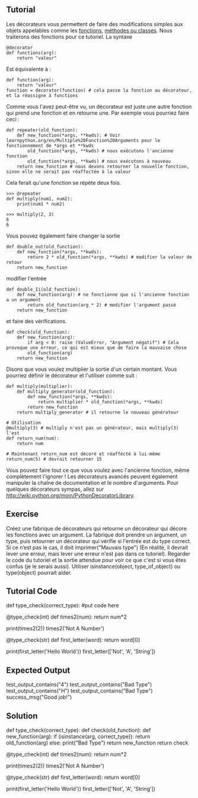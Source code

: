 Tutorial
--------

Les décorateurs vous permettent de faire des modifications simples aux objets appelables comme les [fonctions](http://www.learnpython.org/en/Functions ""), [méthodes ou classes](http://www.learnpython.org/en/Classes%20and%20Objects ""). Nous traiterons des fonctions pour ce tutoriel. La syntaxe

    @decorator
    def functions(arg):
        return "valeur"

Est équivalente à :

    def function(arg):
        return "valeur"
    function = decorator(function) # cela passe la fonction au décorateur, et la réassigne à functions

Comme vous l'avez peut-être vu, un décorateur est juste une autre fonction qui prend une fonction et en retourne une. Par exemple vous pourriez faire ceci :

    def repeater(old_function):
        def new_function(*args, **kwds): # Voir learnpython.org/en/Multiple%20Function%20Arguments pour le fonctionnement de *args et **kwds
            old_function(*args, **kwds) # nous exécutons l'ancienne fonction
            old_function(*args, **kwds) # nous exécutons à nouveau
        return new_function # nous devons retourner la nouvelle fonction, sinon elle ne serait pas réaffectée à la valeur

Cela ferait qu'une fonction se répète deux fois.

    >>> @repeater
    def multiply(num1, num2):
        print(num1 * num2)

    >>> multiply(2, 3)
    6
    6

Vous pouvez également faire changer la sortie

    def double_out(old_function):
        def new_function(*args, **kwds):
            return 2 * old_function(*args, **kwds) # modifier la valeur de retour
        return new_function

modifier l'entrée

    def double_Ii(old_function):
        def new_function(arg): # ne fonctionne que si l'ancienne fonction a un argument
            return old_function(arg * 2) # modifier l'argument passé
        return new_function

et faire des vérifications.

    def check(old_function):
        def new_function(arg):
            if arg < 0: raise (ValueError, "Argument négatif") # Cela provoque une erreur, ce qui est mieux que de faire la mauvaise chose
            old_function(arg)
        return new_function

Disons que vous voulez multiplier la sortie d'un certain montant. Vous pourriez définir le décorateur et l'utiliser comme suit :

    def multiply(multiplier):
        def multiply_generator(old_function):
            def new_function(*args, **kwds):
                return multiplier * old_function(*args, **kwds)
            return new_function
        return multiply_generator # il retourne le nouveau générateur
    
    # Utilisation
    @multiply(3) # multiply n'est pas un générateur, mais multiply(3) l'est
    def return_num(num):
        return num
        
    # Maintenant return_num est décoré et réaffécté à lui-même
    return_num(5) # devrait retourner 15

 Vous pouvez faire tout ce que vous voulez avec l'ancienne fonction, même complètement l'ignorer ! Les décorateurs avancés peuvent également manipuler la chaîne de documentation et le nombre d'arguments.
Pour quelques décorateurs sympas, allez sur <http://wiki.python.org/moin/PythonDecoratorLibrary>.

Exercise
--------
Créez une fabrique de décorateurs qui retourne un décorateur qui décore les fonctions avec un argument. La fabrique doit prendre un argument, un type, puis retourner un décorateur qui vérifie si l'entrée est du type correct. Si ce n’est pas le cas, il doit imprimer("Mauvais type") (En réalité, il devrait lever une erreur, mais lever une erreur n'est pas dans ce tutoriel). Regarder le code du tutoriel et la sortie attendue pour voir ce que c'est si vous êtes confus (je le serais aussi). Utiliser isinstance(object, type_of_object) ou type(object) pourrait aider.

Tutorial Code
-------------
def type_check(correct_type):
    #put code here

@type_check(int)
def times2(num):
    return num*2

print(times2(2))
times2('Not A Number')

@type_check(str)
def first_letter(word):
    return word[0]

print(first_letter('Hello World'))
first_letter(['Not', 'A', 'String'])


Expected Output
---------------

test_output_contains("4")
test_output_contains("Bad Type")
test_output_contains("H")
test_output_contains("Bad Type")
success_msg("Good job!")

Solution
--------

def type_check(correct_type):
    def check(old_function):
        def new_function(arg):
            if (isinstance(arg, correct_type)):
                return old_function(arg)
            else:
                print("Bad Type")
        return new_function
    return check

@type_check(int)
def times2(num):
    return num*2

print(times2(2))
times2('Not A Number')

@type_check(str)
def first_letter(word):
    return word[0]

print(first_letter('Hello World'))
first_letter(['Not', 'A', 'String'])